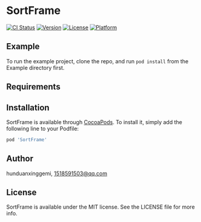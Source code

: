 # SortFrame

[![CI Status](https://img.shields.io/travis/hunduanxinggemi/SortFrame.svg?style=flat)](https://travis-ci.org/hunduanxinggemi/SortFrame)
[![Version](https://img.shields.io/cocoapods/v/SortFrame.svg?style=flat)](https://cocoapods.org/pods/SortFrame)
[![License](https://img.shields.io/cocoapods/l/SortFrame.svg?style=flat)](https://cocoapods.org/pods/SortFrame)
[![Platform](https://img.shields.io/cocoapods/p/SortFrame.svg?style=flat)](https://cocoapods.org/pods/SortFrame)

## Example

To run the example project, clone the repo, and run `pod install` from the Example directory first.

## Requirements

## Installation

SortFrame is available through [CocoaPods](https://cocoapods.org). To install
it, simply add the following line to your Podfile:

```ruby
pod 'SortFrame'
```

## Author

hunduanxinggemi, 1518591503@qq.com

## License

SortFrame is available under the MIT license. See the LICENSE file for more info.
